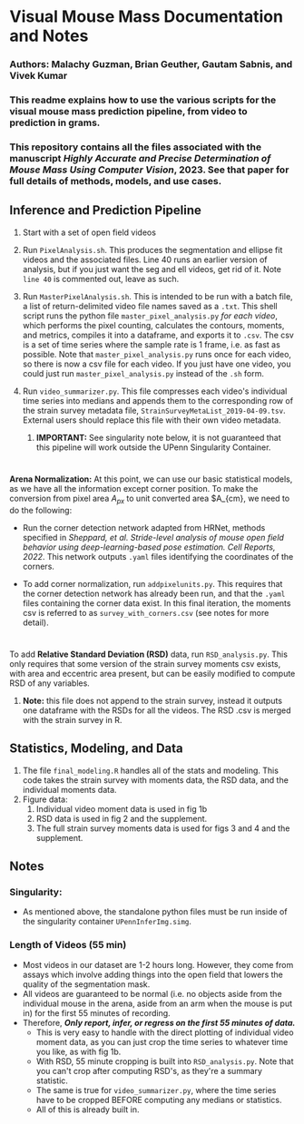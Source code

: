 # Visual Mouse Mass Documentation and Notes
### Authors: Malachy Guzman, Brian Geuther, Gautam Sabnis, and Vivek Kumar
### This readme explains how to use the various scripts for the visual mouse mass prediction pipeline, from video to prediction in grams.
### This repository contains all the files associated with the manuscript *Highly Accurate and Precise Determination of Mouse Mass Using Computer Vision*, 2023. See that paper for full details of methods, models, and use cases.


## Inference and Prediction Pipeline
1. Start with a set of open field videos 
   
2. Run `PixelAnalysis.sh`. This produces the segmentation and ellipse fit videos and the associated files. Line 40 runs an earlier version of analysis, but if you just want the seg and ell videos, get rid of it. Note `line 40` is commented out, leave as such.

3. Run `MasterPixelAnalysis.sh`. This is intended to be run with a batch file, a list of return-delimited video file names saved as a `.txt`. This shell script runs the python file `master_pixel_analysis.py` *for each video*, which performs the pixel counting, calculates the contours, moments, and metrics, compiles it into a dataframe, and exports it to `.csv`. The csv is a set of time series where the sample rate is 1 frame, i.e. as fast as possible. Note that `master_pixel_analysis.py` runs once for each video, so there is now a csv file for each video. If you just have one video, you could just run `master_pixel_analysis.py` instead of the `.sh` form.

4. Run `video_summarizer.py`. This file compresses each video's individual time series into medians and appends them to the corresponding row of the strain survey metadata file, `StrainSurveyMetaList_2019-04-09.tsv`. External users should replace this file with their own video metadata.
   1. **IMPORTANT:** See singularity note below, it is not guaranteed that this pipeline will work outside the UPenn Singularity Container. 
#
**Arena Normalization:** At this point, we can use our basic statistical models, as we have all the information except corner position. To make the conversion from pixel area $A_{px}$ to unit converted area $A_{cm}, we need to do the following:
- Run the corner detection network adapted from HRNet, methods specified in *Sheppard, et al. Stride-level analysis of mouse open field behavior using deep-learning-based pose estimation. Cell Reports, 2022*. This network outputs `.yaml` files identifying the coordinates of the corners.
  
- To add corner normalization, run `addpixelunits.py`. This requires that the corner detection network has already been run, and that the `.yaml` files containing the corner data exist. In this final iteration, the moments csv is referred to as `survey_with_corners.csv` (see notes for more detail).
#
To add **Relative Standard Deviation (RSD)** data, run `RSD_analysis.py`. This only requires that some version of the strain survey moments csv exists, with area and eccentric area present, but can be easily modified to compute RSD of any variables. 
   1. **Note:** this file does not append to the strain survey, instead it outputs one dataframe with the RSDs for all the videos. The RSD .csv is merged with the strain survey in R.


## Statistics, Modeling, and Data
1. The file `final_modeling.R` handles all of the stats and modeling. This code takes the strain survey with moments data, the RSD data, and the individual moments data. 
2. Figure data:
   1. Individual video moment data is used in fig 1b
   2. RSD data is used in fig 2 and the supplement.
   3. The full strain survey moments data is used for figs 3 and 4 and the supplement.


## Notes
### Singularity:
- As mentioned above, the standalone python files must be run inside of the singularity container `UPennInferImg.simg`. 

### Length of Videos (55 min)
- Most videos in our dataset are 1-2 hours long. However, they come from  assays which involve adding things into the open field that lowers the quality of the segmentation mask.
- All videos are guaranteed to be normal (i.e. no objects aside from the individual mouse in the arena, aside from an arm when the mouse is put in) for the first 55 minutes of recording.
- Therefore, ***Only report, infer, or regress on the first 55 minutes of data.*** 
  - This is very easy to handle with the direct plotting of individual video moment data, as you can just crop the time series to whatever time you like, as with fig 1b. 
  - With RSD, 55 minute cropping is built into `RSD_analysis.py`. Note that you can't crop after computing RSD's, as they're a summary statistic. 
  - The same is true for `video_summarizer.py`, where the time series have to be cropped BEFORE computing any medians or statistics. 
  - All of this is already built in. 

